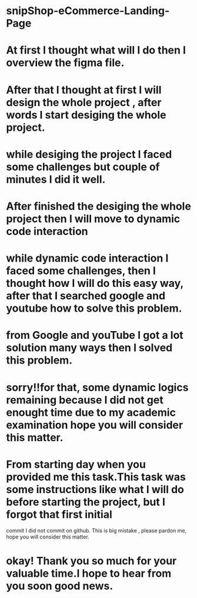 # snipShop-eCommerce-Landing-Page
# At first I thought what will I do then I overview the figma file.
# After that I thought at first I will design the whole project , after words I start desiging the whole project.
# while desiging the project I faced some challenges but couple of minutes I did it well.
# After finished the desiging the whole project then I will move to dynamic code interaction
# while dynamic code interaction I faced some challenges, then I thought how I will do this easy way, after that I searched google and youtube how to solve this problem.
# from Google and youTube I got a lot solution many ways then I solved this problem.
# sorry!!for that,  some dynamic logics remaining because I did not get enought time due to my academic examination hope you will consider this matter.
# From starting day when you provided me this task.This task was some instructions like what I will do before starting the project, but I forgot that first initial 
commit I did not commit on github. This is big mistake , please pardon me, hope you will consider this matter.
# okay! Thank you so much for your valuable time.I hope to hear from you soon good news.
